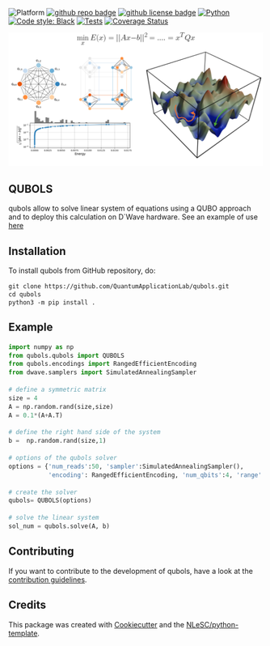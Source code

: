 ![Platform](https://img.shields.io/badge/platform-Linux-blue)
[![github repo badge](https://img.shields.io/badge/github-repo-000.svg?logo=github&labelColor=gray&color=blue)](https://github.com/QuantumApplicationLab/qubols)
[![github license badge](https://img.shields.io/github/license/QuantumApplicationLab/qubols)](https://github.com/QuantumApplicationLab/qubols)
[![Python](https://img.shields.io/badge/Python-3.8-informational)](https://www.python.org/)
[![Code style: Black](https://img.shields.io/badge/Code%20style-Black-000.svg)](https://github.com/psf/black)
[![Tests](https://github.com/quantumapplicationlab/qubols/actions/workflows/build.yml/badge.svg)](https://github.com/quantumapplicationlab/qubols/actions/workflows/build.yml)
[![Coverage Status](https://coveralls.io/repos/github/QuantumApplicationLab/qubols/badge.svg?branch=master)](https://coveralls.io/github/QuantumApplicationLab/qubols?branch=master)


![qubols](./docs/qubols_illustration.png)

## QUBOLS

qubols allow to solve linear system of equations using a QUBO approach and to deploy this calculation on D`Wave hardware. See an example of use [here](./example/qubols.ipynb)

## Installation

To install qubols from GitHub repository, do:

```console
git clone https://github.com/QuantumApplicationLab/qubols.git
cd qubols
python3 -m pip install .
```

## Example

```python
import numpy as np
from qubols.qubols import QUBOLS
from qubols.encodings import RangedEfficientEncoding
from dwave.samplers import SimulatedAnnealingSampler

# define a symmetric matrix
size = 4
A = np.random.rand(size,size)
A = 0.1*(A+A.T)

# define the right hand side of the system
b =  np.random.rand(size,1)

# options of the qubols solver
options = {'num_reads':50, 'sampler':SimulatedAnnealingSampler(), 
           'encoding': RangedEfficientEncoding, 'num_qbits':4, 'range':10.0}

# create the solver
qubols= QUBOLS(options)

# solve the linear system
sol_num = qubols.solve(A, b)

```
## Contributing

If you want to contribute to the development of qubols,
have a look at the [contribution guidelines](CONTRIBUTING.md).

## Credits

This package was created with [Cookiecutter](https://github.com/audreyr/cookiecutter) and the [NLeSC/python-template](https://github.com/NLeSC/python-template).
